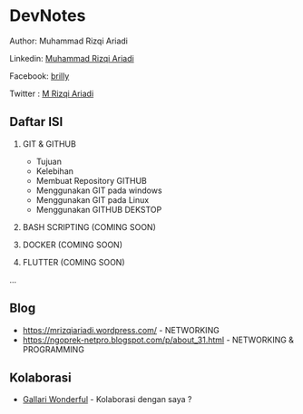 # DevNotes
Author: Muhammad Rizqi Ariadi

Linkedin: [Muhammad Rizqi Ariadi](https://www.linkedin.com/in/muhammad-rizqi-ariadi-bba168110/)

Facebook: [brilly](https://www.facebook.com/Muhammad.Rizqi.Ariadi)

Twitter : [M Rizqi Ariadi](https://twitter.com/MRizqiAriadi)

## Daftar ISI

1. GIT & GITHUB
    * Tujuan
    * Kelebihan
    * Membuat Repository GITHUB
    * Menggunakan GIT pada windows
    * Menggunakan GIT pada Linux
    * Menggunakan GITHUB DEKSTOP

2. BASH SCRIPTING (COMING SOON)

3. DOCKER (COMING SOON)

4. FLUTTER (COMING SOON)

...

## Blog

+ https://mrizqiariadi.wordpress.com/ - NETWORKING
+ https://ngoprek-netpro.blogspot.com/p/about_31.html - NETWORKING & PROGRAMMING

## Kolaborasi

+ [Gallari Wonderful](https://gallariwonderful.wordpress.com/) - Kolaborasi dengan saya ?


